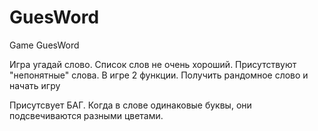 # GuesWord
Game GuesWord

Игра угадай слово. Список слов не очень хороший. Присутствуют "непонятные" слова.
В игре 2 функции. Получить рандомное слово и начать игру

Присутсвует БАГ. Когда в слове одинаковые буквы, они подсвечиваются разными цветами.

